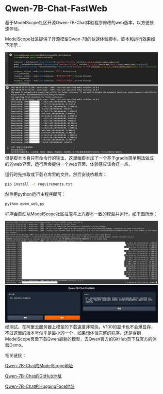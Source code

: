 # Qwen-7B-Chat-FastWeb
基于ModelScope社区开源Qwen-7B-Chat体验程序修改的web版本，以方便快速体验。

ModelScope社区提供了开源模型Qwen-7B的快速体验脚本，脚本和运行效果如下所示：

<div align="center">
  <img src="img/pic1.jpg">
</div>
<div align="center">
  <img src="img/pic2.jpg">
</div>
但是脚本本身只有命令行的输出，这里给脚本加了一个基于gradio简单用法做成的的web界面，运行后会提供一个web界面，体验感应该会好一点。

运行时先拉取或下载仓库里的文件，然后安装依赖库： 

```bash
pip install -r requirements.txt
```

然后用python运行主程序即可： 

```bash
python qwen_web,py
```

程序会自动从ModelScope社区拉取与上方脚本一致的模型并运行，如下图所示： 
<div align="center">
  <img src="img/pic3.jpg">
</div>
<div align="center">
  <img src="img/pic4.jpg">
</div>
经测试，在阿里云服务器上模型的下载速度非常快，V100的显卡也不会爆显存，不过这里的版本号似乎是最小的一个，如果想体验完整的程序，还是得到ModelScope页面下载Qwen最新的模型，去Qwen官方的GitHub页下载官方的体验Demo。

相关链接：

[Qwen-7B-Chat的ModelScope地址](https://modelscope.cn/models/qwen/Qwen-7B-Chat/summary)

[Qwen-7B-Chat的GitHub地址](https://github.com/QwenLM/Qwen-7B)

[Qwen-7B-Chat的HuggingFace地址](https://huggingface.co/Qwen/Qwen-7B-Chat)
